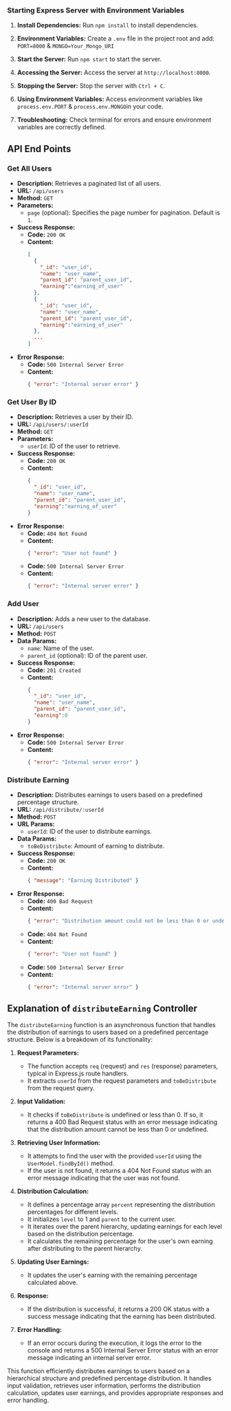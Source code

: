### Starting Express Server with Environment Variables

1. **Install Dependencies:**
   Run `npm install` to install dependencies.

2. **Environment Variables:**
   Create a `.env` file in the project root and add: 
   `PORT=8000` & `MONGO=Your_Mongo_URI`

3. **Start the Server:**
Run `npm start` to start the server.

4. **Accessing the Server:**
Access the server at `http://localhost:8000`.

5. **Stopping the Server:**
Stop the server with `Ctrl + C`.

6. **Using Environment Variables:**
Access environment variables like `process.env.PORT` & `process.env.MONGO`in your code.

7. **Troubleshooting:**
Check terminal for errors and ensure environment variables are correctly defined.

## API End Points

### Get All Users

- **Description:** Retrieves a paginated list of all users.
- **URL:** `/api/users`
- **Method:** `GET`
- **Parameters:**
  - `page` (optional): Specifies the page number for pagination. Default is `1`.
- **Success Response:**
  - **Code:** `200 OK`
  - **Content:** 
    ```json
    [
      {
        "_id": "user_id",
        "name": "user_name",
        "parent_id": "parent_user_id",
        "earning":"earning_of_user"
      },
      {
        "_id": "user_id",
        "name": "user_name",
        "parent_id": "parent_user_id",
        "earning":"earning_of_user"
      },
      ...
    ]
    ```
- **Error Response:**
  - **Code:** `500 Internal Server Error`
  - **Content:** 
    ```json
    { "error": "Internal server error" }
    ```


### Get User By ID

- **Description:** Retrieves a user by their ID.
- **URL:** `/api/users/:userId`
- **Method:** `GET`
- **Parameters:**
  - `userId`: ID of the user to retrieve.
- **Success Response:**
  - **Code:** `200 OK`
  - **Content:** 
    ```json
    {
      "_id": "user_id",
      "name": "user_name",
      "parent_id": "parent_user_id",
      "earning":"earning_of_user"
    }
    ```
- **Error Response:**
  - **Code:** `404 Not Found`
  - **Content:** 
    ```json
    { "error": "User not found" }
    ```
  - **Code:** `500 Internal Server Error`
  - **Content:** 
    ```json
    { "error": "Internal server error" }
    ```

### Add User

- **Description:** Adds a new user to the database.
- **URL:** `/api/users`
- **Method:** `POST`
- **Data Params:**
  - `name`: Name of the user.
  - `parent_id` (optional): ID of the parent user.
- **Success Response:**
  - **Code:** `201 Created`
  - **Content:** 
    ```json
    {
      "_id": "user_id",
      "name": "user_name",
      "parent_id": "parent_user_id",
      "earning":0
    }
    ```
- **Error Response:**
  - **Code:** `500 Internal Server Error`
  - **Content:** 
    ```json
    { "error": "Internal server error" }
    ```

### Distribute Earning

- **Description:** Distributes earnings to users based on a predefined percentage structure.
- **URL:** `/api/distribute/:userId`
- **Method:** `POST`
- **URL Params:**
  - `userId`: ID of the user to distribute earnings.
- **Data Params:**
  - `toBeDistribute`: Amount of earning to distribute.
- **Success Response:**
  - **Code:** `200 OK`
  - **Content:** 
    ```json
    { "message": "Earning Distributed" }
    ```
- **Error Response:**
  - **Code:** `400 Bad Request`
  - **Content:** 
    ```json
    { "error": "Distribution amount could not be less than 0 or undefined" }
    ```
  - **Code:** `404 Not Found`
  - **Content:** 
    ```json
    { "error": "User not found" }
    ```
  - **Code:** `500 Internal Server Error`
  - **Content:** 
    ```json
    { "error": "Internal server error" }
    ```
## Explanation of `distributeEarning` Controller

The `distributeEarning` function is an asynchronous function that handles the distribution of earnings to users based on a predefined percentage structure. Below is a breakdown of its functionality:

1. **Request Parameters:**
   - The function accepts `req` (request) and `res` (response) parameters, typical in Express.js route handlers.
   - It extracts `userId` from the request parameters and `toBeDistribute` from the request query.

2. **Input Validation:**
   - It checks if `toBeDistribute` is undefined or less than 0. If so, it returns a 400 Bad Request status with an error message indicating that the distribution amount cannot be less than 0 or undefined.

3. **Retrieving User Information:**
   - It attempts to find the user with the provided `userId` using the `UserModel.findById()` method.
   - If the user is not found, it returns a 404 Not Found status with an error message indicating that the user was not found.

4. **Distribution Calculation:**
   - It defines a percentage array `percent` representing the distribution percentages for different levels.
   - It initializes `level` to 1 and `parent` to the current user.
   - It iterates over the parent hierarchy, updating earnings for each level based on the distribution percentage.
   - It calculates the remaining percentage for the user's own earning after distributing to the parent hierarchy.

5. **Updating User Earnings:**
   - It updates the user's earning with the remaining percentage calculated above.

6. **Response:**
   - If the distribution is successful, it returns a 200 OK status with a success message indicating that the earning has been distributed.

7. **Error Handling:**
   - If an error occurs during the execution, it logs the error to the console and returns a 500 Internal Server Error status with an error message indicating an internal server error.

This function efficiently distributes earnings to users based on a hierarchical structure and predefined percentage distribution. It handles input validation, retrieves user information, performs the distribution calculation, updates user earnings, and provides appropriate responses and error handling.
